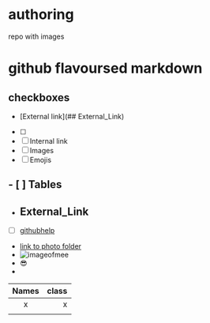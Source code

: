 # authoring
repo with images 
# github flavoursed markdown
## checkboxes
- [External link](## External_Link)
- [ ] 
- [ ] Internal link
- [ ] Images
- [ ] Emojis
## - [ ] Tables

- ## External_Link
- [ ] [githubhelp](https://support.github.com/)

- [link to photo folder](https://github.com/Laurazig/authoring/tree/main/Pictures)
- ![imageofmee](https://github.com/Laurazig/authoring/blob/main/Pictures/me.jpeg)
- :sunglasses:
- 
| Names | class |
|:-----:|------:|
|   x   |    x  |
|     |     |
